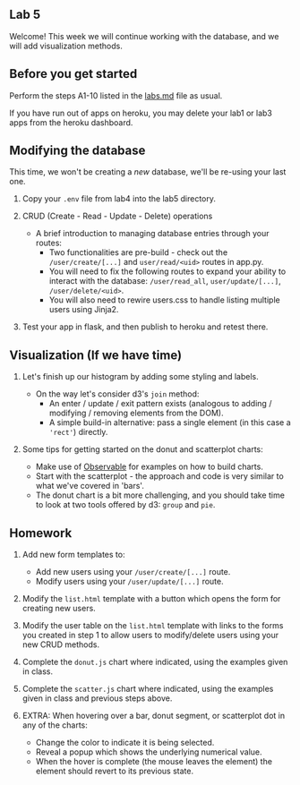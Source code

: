 ## Lab 5

Welcome! This week we will continue working with the database, and we will add visualization methods.

## Before you get started

Perform the steps A1-10 listed in the [labs.md](../lab0/labs.md) file as usual.

If you have run out of apps on heroku, you may delete your lab1 or lab3 apps from the heroku dashboard.

## Modifying the database

This time, we won't be creating a *new* database, we'll be re-using your last one.

1. Copy your `.env` file from lab4 into the lab5 directory.

2. CRUD (Create - Read - Update - Delete) operations
    + A brief introduction to managing database entries through your routes:
        + Two functionalities are pre-build - check out the `/user/create/[...]` and `user/read/<uid>` routes in app.py.
        + You will need to fix the following routes to expand your ability to interact with the database: `/user/read_all`, `user/update/[...]`, `/user/delete/<uid>`.
        + You will also need to rewire users.css to handle listing multiple users using Jinja2.
        
3. Test your app in flask, and then publish to heroku and retest there.

## Visualization (If we have time)

1. Let's finish up our histogram by adding some styling and labels.
    + On the way let's consider d3's `join` method:
        + An enter / update / exit pattern exists (analogous to adding / modifying / removing elements from the DOM).
        + A simple build-in alternative: pass a single element (in this case a `'rect'`) directly.
        
2. Some tips for getting started on the donut and scatterplot charts:
    + Make use of [Observable](https://observablehq.com/) for examples on how to build charts.
    + Start with the scatterplot - the approach and code is very similar to what we've covered in 'bars'.
    + The donut chart is a bit more challenging, and you should take time to look at two tools offered by d3: `group` and `pie`.
    
## Homework

1. Add new form templates to:
    + Add new users using your `/user/create/[...]` route.
    + Modify users using your `/user/update/[...]` route.
    
2. Modify the `list.html` template with a button which opens the form for creating new users.

3. Modify the user table on the `list.html` template with links to the forms you created in step 1 to allow users to modify/delete users using your new CRUD methods.

4. Complete the `donut.js` chart where indicated, using the examples given in class.

5. Complete the `scatter.js` chart where indicated, using the examples given in class and previous steps above.

6. EXTRA: When hovering over a bar, donut segment, or scatterplot dot in any of the charts: 
    + Change the color to indicate it is being selected.
    + Reveal a popup which shows the underlying numerical value.
    + When the hover is complete (the mouse leaves the element) the element should revert to its previous state.

